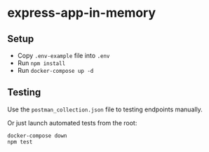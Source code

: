 # express-app-in-memory

## Setup
* Copy `.env-example` file into `.env`
* Run `npm install`
* Run `docker-compose up -d`

## Testing
Use the `postman_collection.json` file to testing endpoints manually.

Or just launch automated tests from the root:
```
docker-compose down
npm test
```
